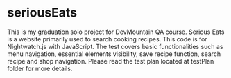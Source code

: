 # seriousEats
This is my graduation solo project for DevMountain QA course.
Serious Eats is a website primarily used to search cooking recipes.
This code is for Nightwatch.js with JavaScript.
The test covers basic functionalities such as menu navigation, essential elements visibility, save recipe function, search recipe and shop navigation.
Please read the test plan located at testPlan folder for more details.

